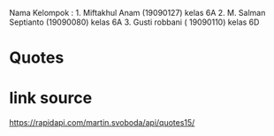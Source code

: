 Nama Kelompok : 1. Miftakhul Anam (19090127) kelas 6A
                2. M. Salman Septianto (19090080) kelas 6A
                3. Gusti robbani ( 19090110) kelas 6D

# Quotes
# link source
https://rapidapi.com/martin.svoboda/api/quotes15/
